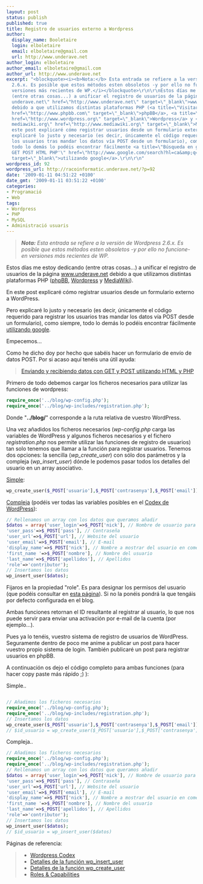 ```yaml
---
layout: post
status: publish
published: true
title: Registro de usuarios externo a Wordpress
author:
  display_name: Booletaire
  login: elboletaire
  email: elboletaire@gmail.com
  url: http://www.underave.net
author_login: elboletaire
author_email: elboletaire@gmail.com
author_url: http://www.underave.net
excerpt: "<blockquote><i><b>Nota:</b> Esta entrada se refiere a la versión de Wordpress
  2.6.x. Es posible que estos métodos esten obsoletos -y por ello no funcione- en
  versiones más recientes de WP.</i></blockquote>\r\n\r\nEstos días me estoy dedicando
  (entre otras cosas...) a unificar el registro de usuarios de la página <a title=\"Visitar
  underave.net\" href=\"http://www.underave.net\" target=\"_blank\">www.underave.net</a>
  debido a que utilizamos distintas plataformas PHP (<a title=\"Visitar phpBB.com\"
  href=\"http://www.phpbb.com\" target=\"_blank\">phpBB</a>, <a title=\"Visitar wordpress.org\"
  href=\"http://www.wordpress.org\" target=\"_blank\">Wordpress</a> y <a title=\"Visitar
  mediawiki.org\" href=\"http://www.mediawiki.org\" target=\"_blank\">MediaWiki</a>).\r\n\r\nEn
  este post explicaré cómo registrar usuarios desde un formulario externo a WordPress.\r\n\r\nPero
  explicaré lo justo y necesario (es decir, únicamente el código requerido para registrar
  los usuarios tras mandar los datos vía POST desde un formulario), como siempre,
  todo lo demás lo podéis encontrar fácilmente <a title=\"Búsqueda en google 'datos
  GET POST HTML PHP'\" href=\"http://www.google.com/search?hl=ca&amp;q=enviar+datos+get+post+php+html&amp;btnG=Cerca&amp;lr=\"
  target=\"_blank\">utilizando google</a>.\r\n\r\n"
wordpress_id: 92
wordpress_url: http://racoinformatic.underave.net/?p=92
date: '2009-01-11 04:51:22 +0100'
date_gmt: '2009-01-11 03:51:22 +0100'
categories:
- Programació
- Web
tags:
- Wordpress
- PHP
- MySQL
- Administració usuaris
---
```

<blockquote><i><b>Nota:</b> Esta entrada se refiere a la versión de Wordpress 2.6.x. Es posible que estos métodos esten obsoletos -y por ello no funcione- en versiones más recientes de WP.</i></blockquote>

Estos días me estoy dedicando (entre otras cosas...) a unificar el registro de usuarios de la página <a title="Visitar underave.net" href="http://www.underave.net" target="_blank">www.underave.net</a> debido a que utilizamos distintas plataformas PHP (<a title="Visitar phpBB.com" href="http://www.phpbb.com" target="_blank">phpBB</a>, <a title="Visitar wordpress.org" href="http://www.wordpress.org" target="_blank">Wordpress</a> y <a title="Visitar mediawiki.org" href="http://www.mediawiki.org" target="_blank">MediaWiki</a>).

En este post explicaré cómo registrar usuarios desde un formulario externo a WordPress.

Pero explicaré lo justo y necesario (es decir, únicamente el código requerido para registrar los usuarios tras mandar los datos vía POST desde un formulario), como siempre, todo lo demás lo podéis encontrar fácilmente <a title="Búsqueda en google 'datos GET POST HTML PHP'" href="http://www.google.com/search?hl=ca&amp;q=enviar+datos+get+post+php+html&amp;btnG=Cerca&amp;lr=" target="_blank">utilizando google</a>.

<a id="more"></a><a id="more-92"></a>
Empecemos...

Como he dicho doy por hecho que sabéis hacer un formulario de envío de datos POST. Por si acaso aquí tenéis una útil ayuda:
<blockquote>
<a title="Visitar la web de referencia" href="http://aprendeenlinea.udea.edu.co/lms/moodle/mod/resource/view.php?id=47214" target="_blank">Enviando y recibiendo datos con GET y POST utilizando HTML y PHP</a></blockquote>

Primero de todo debemos cargar los ficheros necesarios para utilizar las funciones de wordpress:

~~~php
require_once('../blog/wp-config.php');
require_once('../blog/wp-includes/registration.php');
~~~

Donde "<strong>../blog/</strong>" corresponde a la ruta relativa de vuestro WordPress.

Una vez añadidos los ficheros necesarios (<em>wp-config.php</em> carga las variables de WordPress y algunos ficheros necesarios y el fichero <em>registration.php</em> nos permite utilizar las funciones de registro de usuarios) tan solo tenemos que llamar a la función para registrar usuarios. Tenemos dos opciones: la sencilla (<em>wp_create_user</em>) con sólo dos parámetros y la compleja (<em>wp_insert_user</em>) dónde le podemos pasar todos los detalles del usuario en un array asociativo.

<a title="Ver detalles en el Codex de Wordpress" href="http://codex.wordpress.org/Function_Reference/wp_create_user" target="_blank">Simple</a>:

~~~php
wp_create_user($_POST['usuario'],$_POST['contrasenya'],$_POST['email']);
~~~

<a title="Ver detalles en el Codex de Wordpress" href="http://codex.wordpress.org/Function_Reference/wp_insert_user" target="_blank">Compleja</a> (podéis ver todas las variables posibles en el <a title="Ver detalles en el Codex de Wordpress" href="http://codex.wordpress.org/Function_Reference/wp_insert_user" target="_blank">Codex de WordPress</a>):

~~~php
// Rellenamos un array con los datos que queramos añadir
$datos = array('user_login'=>$_POST['nick'], // Nombre de usuario para login
'user_pass'=>$_POST['pass'], // Contraseña
'user_url'=>$_POST['url'], // Website del usuario
'user_email'=>$_POST['email'], // E-mail
'display_name'=>$_POST['nick'], // Nombre a mostrar del usuario en comentarios y mensajes
'first_name '=>$_POST['nombre'], // Nombre del usuario
'last_name'=>$_POST['apellidos'], // Apellidos
'role'=>'contributor');
// Insertamos los datos
wp_insert_user($datos);
~~~

Fijaros en la propiedad "role". Es para designar los permisos del usuario (que podéis consultar en <a title="Roles &amp; Capabilities @ Wordpress Codex" href="http://codex.wordpress.org/Roles_and_Capabilities" target="_blank">esta página</a>). Si no la ponéis pondrá la que tengáis por defecto configurada en el blog.

Ambas funciones retornan el ID resultante al registrar al usuario, lo que nos puede servir para enviar una activación por e-mail de la cuenta (por ejemplo...).

Pues ya lo tenéis, vuestro sistema de registro de usuarios de WordPress. Seguramente dentro de poco me anime a publicar un post para hacer vuestro propio sistema de login. También publicaré un post para registrar usuarios en phpBB.

A continuación os dejo el código completo para ambas funciones (para hacer copy paste más rápido ;) ):

Simple..

~~~php

// Añadimos los ficheros necesarios
require_once('../blog/wp-config.php');
require_once('../blog/wp-includes/registration.php');
// Insertamos los datos
wp_create_user($_POST['usuario'],$_POST['contrasenya'],$_POST['email']);
// $id_usuario = wp_create_user($_POST['usuario'],$_POST['contrasenya'],$_POST['email']);
~~~

Compleja..

~~~php
// Añadimos los ficheros necesarios
require_once('../blog/wp-config.php');
require_once('../blog/wp-includes/registration.php');
// Rellenamos un array con los datos que queramos añadir
$datos = array('user_login'=>$_POST['nick'], // Nombre de usuario para login
'user_pass'=>$_POST['pass'], // Contraseña
'user_url'=>$_POST['url'], // Website del usuario
'user_email'=>$_POST['email'], // E-mail
'display_name'=>$_POST['nick'], // Nombre a mostrar del usuario en comentarios y mensajes
'first_name '=>$_POST['nombre'], // Nombre del usuario
'last_name'=>$_POST['apellidos'], // Apellidos
'role'=>'contributor');
// Insertamos los datos
wp_insert_user($datos);
// $id_usuario = wp_insert_user($datos)
~~~

Páginas de referencia:
<blockquote>

<ul>
<li><a title="Wordpress Codex" href="http://codex.wordpress.org" target="_blank">Wordpress Codex</a></li>
<li><a title="Wordpress Codex" href="http://codex.wordpress.org/Function_Reference/wp_insert_user" target="_blank">Detalles de la función wp_insert_user</a></li>
<li><a title="Wordpress Codex" href="http://codex.wordpress.org/Function_Reference/wp_create_user" target="_blank">Detalles de la función wp_create_user</a></li>
<li><a title="Wordpress Codex" href="http://codex.wordpress.org/Roles_and_Capabilities" target="_blank">Roles &amp; Capabilities</a></li>
</ul>
</blockquote>

